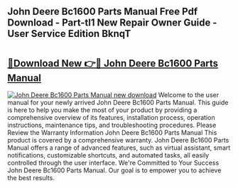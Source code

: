 ## John Deere Bc1600 Parts Manual Free Pdf Download - Part-tl1 New Repair Owner Guide - User Service Edition BknqT

# <h2><a href="http://bc82496.oget.top/?id=John+Deere+Bc1600+Parts+Manual">🔗Download New 👉🔴 John Deere Bc1600 Parts Manual</a></h2>

[![John Deere Bc1600 Parts Manual new download](https://i.imgur.com/5g1atiW.png)](http://bc82496.oget.top/?id=John+Deere+Bc1600+Parts+Manual)
Welcome to the user manual for your newly arrived John Deere Bc1600 Parts Manual. This guide is here to help you make the most of your product by providing a comprehensive overview of its features, installation process, operation instructions, maintenance tips, and troubleshooting procedures. Please Review the Warranty Information John Deere Bc1600 Parts Manual This product is covered by a comprehensive warranty. John Deere Bc1600 Parts Manual offers a range of advanced features, such as virtual assistant, smart notifications, customizable shortcuts, and automated tasks, all easily controlled through the user interface. We're Committed to Your Success John Deere Bc1600 Parts Manual. Our goal is to empower you to achieve the best results.
